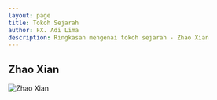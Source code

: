 ```yaml
---
layout: page
title: Tokoh Sejarah
author: FX. Adi Lima
description: Ringkasan mengenai tokoh sejarah - Zhao Xian
---
```


## Zhao Xian

![Zhao Xian](/assets/images/zhao-xian.jpg "Kaisar Terakhir Song Selatan, Zhao Xian")

